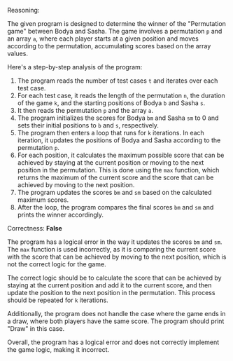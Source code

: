 Reasoning:

The given program is designed to determine the winner of the "Permutation game" between Bodya and Sasha. The game involves a permutation `p` and an array `a`, where each player starts at a given position and moves according to the permutation, accumulating scores based on the array values.

Here's a step-by-step analysis of the program:

1. The program reads the number of test cases `t` and iterates over each test case.
2. For each test case, it reads the length of the permutation `n`, the duration of the game `k`, and the starting positions of Bodya `b` and Sasha `s`.
3. It then reads the permutation `p` and the array `a`.
4. The program initializes the scores for Bodya `bm` and Sasha `sm` to 0 and sets their initial positions to `b` and `s`, respectively.
5. The program then enters a loop that runs for `k` iterations. In each iteration, it updates the positions of Bodya and Sasha according to the permutation `p`.
6. For each position, it calculates the maximum possible score that can be achieved by staying at the current position or moving to the next position in the permutation. This is done using the `max` function, which returns the maximum of the current score and the score that can be achieved by moving to the next position.
7. The program updates the scores `bm` and `sm` based on the calculated maximum scores.
8. After the loop, the program compares the final scores `bm` and `sm` and prints the winner accordingly.

Correctness: **False**

The program has a logical error in the way it updates the scores `bm` and `sm`. The `max` function is used incorrectly, as it is comparing the current score with the score that can be achieved by moving to the next position, which is not the correct logic for the game.

The correct logic should be to calculate the score that can be achieved by staying at the current position and add it to the current score, and then update the position to the next position in the permutation. This process should be repeated for `k` iterations.

Additionally, the program does not handle the case where the game ends in a draw, where both players have the same score. The program should print "Draw" in this case.

Overall, the program has a logical error and does not correctly implement the game logic, making it incorrect.